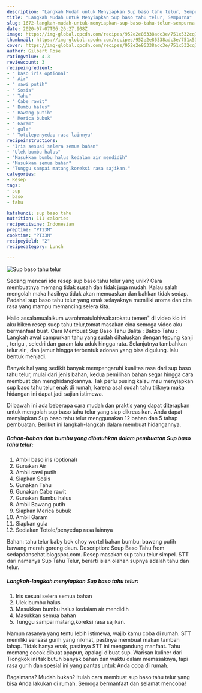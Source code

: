 ```yaml
---
description: "Langkah Mudah untuk Menyiapkan Sup baso tahu telur, Sempurna"
title: "Langkah Mudah untuk Menyiapkan Sup baso tahu telur, Sempurna"
slug: 1672-langkah-mudah-untuk-menyiapkan-sup-baso-tahu-telur-sempurna
date: 2020-07-07T06:26:27.908Z
image: https://img-global.cpcdn.com/recipes/952e2e86338adc3e/751x532cq70/sup-baso-tahu-telur-foto-resep-utama.jpg
thumbnail: https://img-global.cpcdn.com/recipes/952e2e86338adc3e/751x532cq70/sup-baso-tahu-telur-foto-resep-utama.jpg
cover: https://img-global.cpcdn.com/recipes/952e2e86338adc3e/751x532cq70/sup-baso-tahu-telur-foto-resep-utama.jpg
author: Gilbert Rose
ratingvalue: 4.3
reviewcount: 3
recipeingredient:
- " baso iris optional"
- " Air"
- " sawi putih"
- " Sosis"
- " Tahu"
- " Cabe rawit"
- " Bumbu halus"
- " Bawang putih"
- " Merica bubuk"
- " Garam"
- " gula"
- " Totolepenyedap rasa lainnya"
recipeinstructions:
- "Iris sesuai selera semua bahan"
- "Ulek bumbu halus"
- "Masukkan bumbu halus kedalam air mendidih"
- "Masukkan semua bahan"
- "Tunggu sampai matang,koreksi rasa sajikan."
categories:
- Resep
tags:
- sup
- baso
- tahu

katakunci: sup baso tahu 
nutrition: 111 calories
recipecuisine: Indonesian
preptime: "PT13M"
cooktime: "PT33M"
recipeyield: "2"
recipecategory: Lunch

---
```



![Sup baso tahu telur](https://img-global.cpcdn.com/recipes/952e2e86338adc3e/751x532cq70/sup-baso-tahu-telur-foto-resep-utama.jpg)

Sedang mencari ide resep sup baso tahu telur yang unik? Cara membuatnya memang tidak susah dan tidak juga mudah. Kalau salah mengolah maka hasilnya tidak akan memuaskan dan bahkan tidak sedap. Padahal sup baso tahu telur yang enak selayaknya memiliki aroma dan cita rasa yang mampu memancing selera kita.

Hallo assalamualaikum warohmatulohiwabarokatu temen&#34; di video klo ini aku biken resep suop tahu telur,tomat masakan cina semoga video aku bermanfaat buat. Cara Membuat Sup Baso Tahu Balita : Bakso Tahu : Langkah awal campurkan tahu yang sudah dihaluskan dengan tepung kanji , terigu , seledri dan garam lalu aduk hingga rata. Selanjutnya tambahkan telur air , dan jamur hingga terbentuk adonan yang bisa digulung. lalu bentuk menjadi.

Banyak hal yang sedikit banyak mempengaruhi kualitas rasa dari sup baso tahu telur, mulai dari jenis bahan, kedua pemilihan bahan segar hingga cara membuat dan menghidangkannya. Tak perlu pusing kalau mau menyiapkan sup baso tahu telur enak di rumah, karena asal sudah tahu triknya maka hidangan ini dapat jadi sajian istimewa.


Di bawah ini ada beberapa cara mudah dan praktis yang dapat diterapkan untuk mengolah sup baso tahu telur yang siap dikreasikan. Anda dapat menyiapkan Sup baso tahu telur menggunakan 12 bahan dan 5 tahap pembuatan. Berikut ini langkah-langkah dalam membuat hidangannya.

<!--inarticleads1-->

##### Bahan-bahan dan bumbu yang dibutuhkan dalam pembuatan Sup baso tahu telur:

1. Ambil  baso iris (optional)
1. Gunakan  Air
1. Ambil  sawi putih
1. Siapkan  Sosis
1. Gunakan  Tahu
1. Gunakan  Cabe rawit
1. Gunakan  Bumbu halus
1. Ambil  Bawang putih
1. Siapkan  Merica bubuk
1. Ambil  Garam
1. Siapkan  gula
1. Sediakan  Totole/penyedap rasa lainnya


Bahan: tahu telur baby bok choy wortel bahan bumbu: bawang putih bawang merah goreng daun. Description: Soup Baso Tahu from sedapdansehat.blogspot.com. Resep masakan sup tahu telur simpel. STT dari namanya Sup Tahu Telur, berarti isian olahan supnya adalah tahu dan telur. 

<!--inarticleads2-->

##### Langkah-langkah menyiapkan Sup baso tahu telur:

1. Iris sesuai selera semua bahan
1. Ulek bumbu halus
1. Masukkan bumbu halus kedalam air mendidih
1. Masukkan semua bahan
1. Tunggu sampai matang,koreksi rasa sajikan.


Namun rasanya yang tentu lebih istimewa, wajib kamu coba di rumah. STT memiliki sensasi gurih yang nikmat, pastinya membuat makan tambah lahap. Tidak hanya enak, pastinya STT ini mengandung manfaat. Tahu memang cocok dibuat apapun, apalagi dibuat sup. Warisan kuliner dari Tiongkok ini tak butuh banyak bahan dan waktu dalam memasaknya, tapi rasa gurih dan spesial ini yang pantas untuk Anda coba di rumah. 

Bagaimana? Mudah bukan? Itulah cara membuat sup baso tahu telur yang bisa Anda lakukan di rumah. Semoga bermanfaat dan selamat mencoba!
